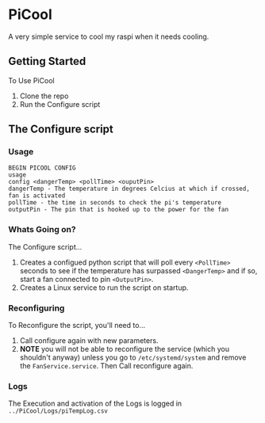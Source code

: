 # PiCool
A very simple service to cool my raspi when it needs cooling.

## Getting Started
To Use PiCool

1. Clone the repo
2. Run the Configure script


## The Configure script
### Usage
```
BEGIN PICOOL CONFIG
usage
config <dangerTemp> <pollTime> <ouputPin>
dangerTemp - The temperature in degrees Celcius at which if crossed, fan is activated
pollTime - the time in seconds to check the pi's temperature
outputPin - The pin that is hooked up to the power for the fan
```
### Whats Going on?
The Configure script...
1. Creates a configued python script that will poll every `<PollTime>` seconds to see if
the temperature has surpassed `<DangerTemp>` and if so, start a fan connected to pin `<OutputPin>`.
2. Creates a Linux service to run the script on startup.

### Reconfiguring
To Reconfigure the script, you'll need to...
1. Call configure again with new parameters. 
2. **NOTE** you will not be able to reconfigure the service (which you shouldn't anyway) unless you go to 
`/etc/systemd/system` and remove the `FanService.service`. Then Call reconfigure again.

### Logs
The Execution and activation of the Logs is logged in `../PiCool/Logs/piTempLog.csv`
